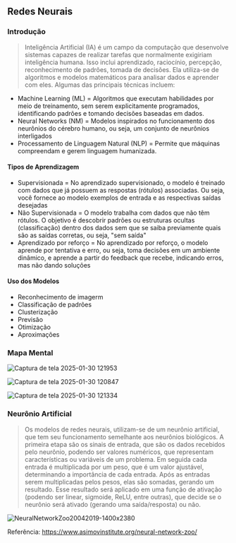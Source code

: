 ## Redes Neurais
### Introdução

> Inteligência Artificial (IA) é um campo da computação que desenvolve sistemas capazes de realizar tarefas que normalmente exigiriam inteligência humana. Isso inclui aprendizado, raciocínio, percepção, reconhecimento de padrões, tomada de decisões. Ela utiliza-se de algoritmos e modelos matemáticos para analisar dados e aprender com eles. Algumas das principais técnicas incluem:

* Machine Learning (ML) = Algoritmos que executam habilidades por meio de treinamento, sem serem explicitamente programados, identificando padrões e tomando decisões baseadas em dados.
* Neural Networks (NM) = Modelos inspirados no funcionamento dos neurônios do cérebro humano, ou seja, um conjunto de neurônios interligados
* Processamento de Linguagem Natural (NLP) = Permite que máquinas compreendam e gerem linguagem humanizada.

#### Tipos de Aprendizagem 
- Supervisionada = No aprendizado supervisionado, o modelo é treinado com dados que já possuem as respostas (rótulos) associadas. Ou seja, você fornece ao modelo exemplos de entrada e as respectivas saídas desejadas
- Não Supervisionada = O modelo trabalha com dados que não têm rótulos. O objetivo é descobrir padrões ou estruturas ocultas (classificação) dentro dos dados sem que se saiba previamente quais são as saídas corretas, ou seja, "sem saída"
- Aprendizado por reforço = No aprendizado por reforço, o modelo aprende por tentativa e erro, ou seja, toma decisões em um ambiente dinâmico, e aprende a partir do feedback que recebe, indicando erros, mas não dando soluções

#### Uso dos Modelos
- Reconhecimento de imagerm
- Classificação de padrões
- Clusterização
- Previsão
- Otimização
- Aproximações

### Mapa Mental 

![Captura de tela 2025-01-30 121953](https://github.com/user-attachments/assets/2ba2b977-8aab-4989-b1c3-15e6de2b2e71)

![Captura de tela 2025-01-30 120847](https://github.com/user-attachments/assets/4b535887-423d-4fc0-8cb8-d2183d54b1ac)

![Captura de tela 2025-01-30 121334](https://github.com/user-attachments/assets/fb66b304-3e57-440b-8e34-d7a10e537867)

### Neurônio Artificial

> Os modelos de redes neurais, utilizam-se de um neurônio artificial, que tem seu funcionamento semelhante aos neurônios biológicos. A primeira etapa são os sinais de entrada, que são os dados recebidos pelo neurônio, podendo ser valores numéricos, que representam características ou variáveis de um problema. Em seguida cada entrada é multiplicada por um peso, que é um valor ajustável, determinando a importância de cada entrada. Após as entradas serem multiplicadas pelos pesos, elas são somadas, gerando um resultado. Esse resultado será aplicado em uma função de ativação (podendo ser linear, sigmoide, ReLU, entre outras), que decide se o neurônio será ativado (gerando uma saída/resposta) ou não.

![NeuralNetworkZoo20042019-1400x2380](https://github.com/user-attachments/assets/ff32d3e5-6b72-4ca6-b1ff-a49b97eed28a)

Referência: https://www.asimovinstitute.org/neural-network-zoo/


